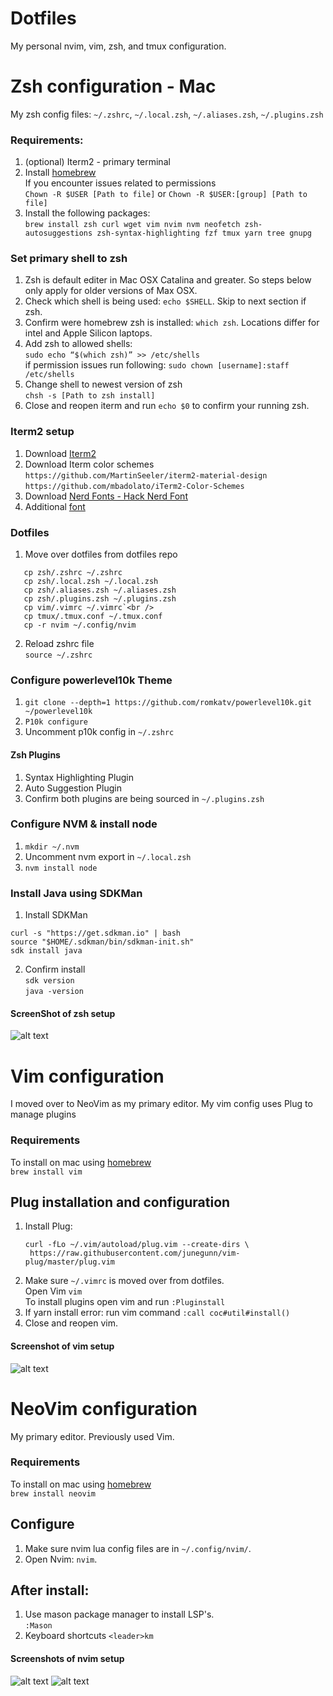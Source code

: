 # Dotfiles
My personal nvim, vim, zsh, and tmux configuration.

# Zsh configuration - Mac
My zsh config files:
`~/.zshrc`, `~/.local.zsh`, `~/.aliases.zsh`, `~/.plugins.zsh`

### Requirements:
1. (optional) Iterm2 - primary terminal
2. Install [homebrew](https://brew.sh/)<br />
   If you encounter issues related to permissions<br />
   `Chown -R $USER [Path to file]` or `Chown -R $USER:[group] [Path to file]`<br />
5. Install the following packages:<br />
```brew install zsh curl wget vim nvim nvm neofetch zsh-autosuggestions zsh-syntax-highlighting fzf tmux yarn tree gnupg```<br />

### Set primary shell to zsh 
1. Zsh is default editer in Mac OSX Catalina and greater. So steps below only apply for older versions of Max OSX.
2. Check which shell is being used: `echo $SHELL`. Skip to next section if zsh.
3. Confirm were homebrew zsh is installed: `which zsh`. Locations differ for intel and Apple Silicon laptops.
4. Add zsh to allowed shells:<br />
   `sudo echo “$(which zsh)” >> /etc/shells`<br />
   if permission issues run following: `sudo chown [username]:staff /etc/shells`<br />
6. Change shell to newest version of zsh<br />
`chsh -s [Path to zsh install]`<br />
7. Close and reopen iterm and run `echo $0` to confirm your running zsh.

### Iterm2 setup
1. Download [Iterm2](https://www.iterm2.com/)<br />
2. Download Iterm color schemes<br />
`https://github.com/MartinSeeler/iterm2-material-design`<br />
`https://github.com/mbadolato/iTerm2-Color-Schemes`<br />
3. Download [Nerd Fonts - Hack Nerd Font](https://github.com/ryanoasis/nerd-fonts)<br />
4. Additional [font](https://github.com/Falkor/dotfiles/blob/master/fonts/SourceCodePro%2BPowerline%2BAwesome%2BRegular.ttf)<br />

### Dotfiles
1. Move over dotfiles from dotfiles repo<br />
```
   cp zsh/.zshrc ~/.zshrc
   cp zsh/.local.zsh ~/.local.zsh
   cp zsh/.aliases.zsh ~/.aliases.zsh
   cp zsh/.plugins.zsh ~/.plugins.zsh
   cp vim/.vimrc ~/.vimrc`<br />
   cp tmux/.tmux.conf ~/.tmux.conf
   cp -r nvim ~/.config/nvim
```
2. Reload zshrc file<br />
   `source ~/.zshrc`<br />

### Configure powerlevel10k Theme
1. `git clone --depth=1 https://github.com/romkatv/powerlevel10k.git ~/powerlevel10k`
2. `P10k configure`
3. Uncomment p10k config in `~/.zshrc`

#### Zsh Plugins
1. Syntax Highlighting Plugin<br />
2. Auto Suggestion Plugin<br />
3. Confirm both plugins are being sourced in `~/.plugins.zsh`

### Configure NVM & install node
1. `mkdir ~/.nvm`
2. Uncomment nvm export in `~/.local.zsh`
3. `nvm install node`

### Install Java using SDKMan
1. Install SDKMan
```
curl -s "https://get.sdkman.io" | bash
source "$HOME/.sdkman/bin/sdkman-init.sh"
sdk install java
```
2. Confirm install<br />
   `sdk version `<br />
   `java -version`<br />

#### ScreenShot of zsh setup
![alt text](https://raw.githubusercontent.com/abfarah/dotfiles/main/Zsh_Screenshot.png "Zsh Setup")

# Vim configuration 
I moved over to NeoVim as my primary editor.
My vim config uses Plug to manage plugins

### Requirements
To install on mac using [homebrew](https://brew.sh/) <br />
   `brew install vim`<br />

## Plug installation and configuration
1. Install Plug:<br />
   ```
   curl -fLo ~/.vim/autoload/plug.vim --create-dirs \
    https://raw.githubusercontent.com/junegunn/vim-plug/master/plug.vim
   ```
2. Make sure `~/.vimrc` is moved over from dotfiles.<br />
   Open Vim `vim`<br />
   To install plugins open vim and run `:Pluginstall`<br />
3. If yarn install error:
   run vim command `:call coc#util#install()`
3. Close and reopen vim.

#### Screenshot of vim setup
![alt text](https://raw.githubusercontent.com/abfarah/dotfiles/main/Vim_Setup.png "Vim Setup")

# NeoVim configuration 
My primary editor. Previously used Vim.

### Requirements
To install on mac using [homebrew](https://brew.sh/) <br />
   `brew install neovim`<br />

## Configure
1. Make sure nvim lua config files are in `~/.config/nvim/`.
2. Open Nvim: `nvim`.

## After install:
1. Use mason package manager to install LSP's.<br />
   `:Mason`<br />
3. Keyboard shortcuts `<leader>km`

#### Screenshots of nvim setup
![alt text](https://raw.githubusercontent.com/abfarah/dotfiles/main/Nvim_Setup1.png "Nvim Setup")
![alt text](https://raw.githubusercontent.com/abfarah/dotfiles/main/Nvim_Setup2.png "Nvim Setup")

